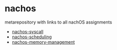 # nachos
metarepository with links to all nachOS assignments

- [nachos-syscall](https://github.com/srijanshetty/nachos-syscalls)
- [nachos-scheduling](https://github.com/srijanshetty/nachos-scheduling)
- [nachos-memory-management](https://github.com/srijanshetty/nachos-memory-management)
